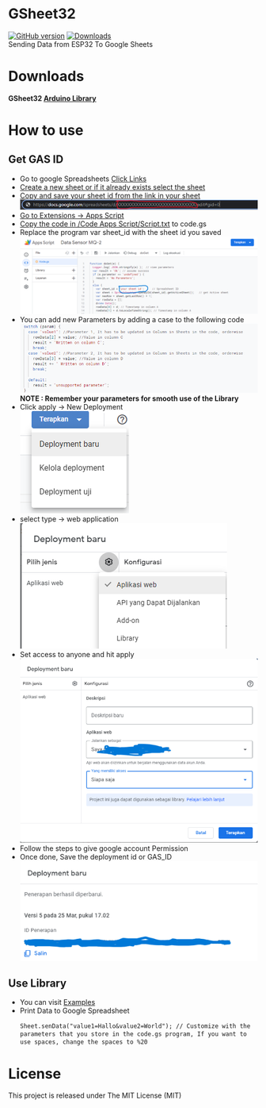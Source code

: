 # GSheet32
[![GitHub version](https://img.shields.io/github/v/release/MRROBO28/GSheet32?style=plastic)](https://github.com/MRROBO28/GSheet32/releases/latest)
[![Downloads](https://img.shields.io/github/downloads/MRROBO28/GSheet32/total?style=plastic)](https://github.com/MRROBO28/GSheet32/releases)
<br>
Sending Data from ESP32 To Google Sheets

# Downloads
**GSheet32 [Arduino Library](https://github.com/MRROBO28/GSheet32/releases/latest)**

# How to use
## Get GAS ID
- Go to google Spreadsheets <a href="https://docs.google.com/spreadsheets/u/0/"/>Click Links
- Create a new sheet or if it already exists select the sheet
- Copy and save your sheet id from the link in your sheet
  <img src="/img/SC3.png"/>
- Go to Extensions -> Apps Script
- Copy the code in <a href="/Code Apps Script/Script.txt">/Code Apps Script/Script.txt</a> to code.gs
- Replace the program var sheet_id with the sheet id you saved
  <img src="/img/SC2.png"/>
- You can add new Parameters by adding a case to the following code
  <img src="/img/SC1.png"/>
  <br><b>NOTE : Remember your parameters for smooth use of the Library</b>
- Click apply -> New Deployment<br>
  <img src="/img/SC4.png"/>
- select type -> web application<br>
  <img src="/img/SC5.png"/>
- Set access to anyone and hit apply<br>
  <img src="/img/SC6.png"/>
- Follow the steps to give google account Permission
- Once done, Save the deployment id or GAS_ID<BR>
  <img src="/img/SC7.png"/>
  
## Use Library
  - You can visit <a href="https://github.com/MRROBO28/GSheet32/tree/main/examples/">Examples</a>
  - Print Data to Google Spreadsheet 
    <pre><code>Sheet.senData("value1=Hallo&value2=World"); // Customize with the parameters that you store in the code.gs program, If you want to use spaces, change the spaces to %20
    </pre></code>
    
# License
This project is released under The MIT License (MIT)
